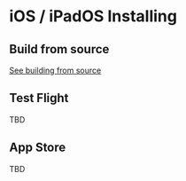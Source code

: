 # iOS / iPadOS Installing

## Build from source

[See building from source](building.md#ios-iphone-and-ipad)

## Test Flight

TBD

## App Store

TBD

